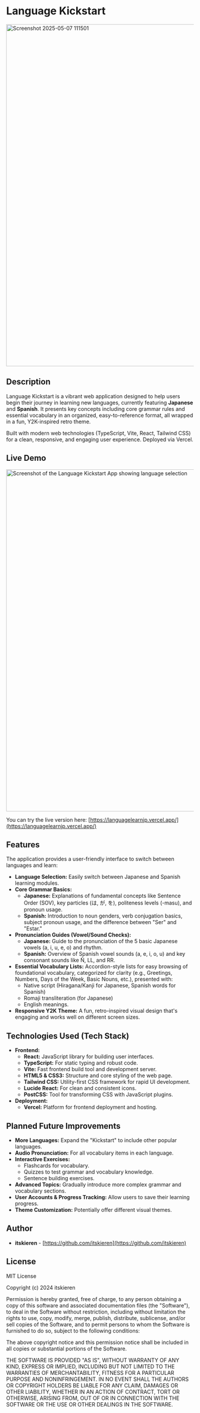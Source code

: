 # Language Kickstart

<img width="919" alt="Screenshot 2025-05-07 111501" src="https://github.com/user-attachments/assets/6b9c8bbf-8e83-455b-b835-236971240122" />

## Description

Language Kickstart is a vibrant web application designed to help users begin their journey in learning new languages, currently featuring **Japanese** and **Spanish**. It presents key concepts including core grammar rules and essential vocabulary in an organized, easy-to-reference format, all wrapped in a fun, Y2K-inspired retro theme.

Built with modern web technologies (TypeScript, Vite, React, Tailwind CSS) for a clean, responsive, and engaging user experience. Deployed via Vercel.

## Live Demo

<img width="919" alt="Screenshot of the Language Kickstart App showing language selection" src="https://github.com/user-attachments/assets/58dea1ed-2e30-411f-99f0-2081394fadef" />

You can try the live version here: [https://languagelearnjp.vercel.app/](https://languagelearnjp.vercel.app/)

## Features

The application provides a user-friendly interface to switch between languages and learn:

*   **Language Selection:** Easily switch between Japanese and Spanish learning modules.
*   **Core Grammar Basics:**
    *   **Japanese:** Explanations of fundamental concepts like Sentence Order (SOV), key particles (は, が, を), politeness levels (-masu), and pronoun usage.
    *   **Spanish:** Introduction to noun genders, verb conjugation basics, subject pronoun usage, and the difference between "Ser" and "Estar."
*   **Pronunciation Guides (Vowel/Sound Checks):**
    *   **Japanese:** Guide to the pronunciation of the 5 basic Japanese vowels (a, i, u, e, o) and rhythm.
    *   **Spanish:** Overview of Spanish vowel sounds (a, e, i, o, u) and key consonant sounds like Ñ, LL, and RR.
*   **Essential Vocabulary Lists:** Accordion-style lists for easy browsing of foundational vocabulary, categorized for clarity (e.g., Greetings, Numbers, Days of the Week, Basic Nouns, etc.), presented with:
    *   Native script (Hiragana/Kanji for Japanese, Spanish words for Spanish)
    *   Romaji transliteration (for Japanese)
    *   English meanings.
*   **Responsive Y2K Theme:** A fun, retro-inspired visual design that's engaging and works well on different screen sizes.

## Technologies Used (Tech Stack)

*   **Frontend:**
    *   **React:** JavaScript library for building user interfaces.
    *   **TypeScript:** For static typing and robust code.
    *   **Vite:** Fast frontend build tool and development server.
    *   **HTML5 & CSS3:** Structure and core styling of the web page.
    *   **Tailwind CSS:** Utility-first CSS framework for rapid UI development.
    *   **Lucide React:** For clean and consistent icons.
    *   **PostCSS:** Tool for transforming CSS with JavaScript plugins.
*   **Deployment:**
    *   **Vercel:** Platform for frontend deployment and hosting.

## Planned Future Improvements

*   **More Languages:** Expand the "Kickstart" to include other popular languages.
*   **Audio Pronunciation:** For all vocabulary items in each language.
*   **Interactive Exercises:**
    *   Flashcards for vocabulary.
    *   Quizzes to test grammar and vocabulary knowledge.
    *   Sentence building exercises.
*   **Advanced Topics:** Gradually introduce more complex grammar and vocabulary sections.
*   **User Accounts & Progress Tracking:** Allow users to save their learning progress.
*   **Theme Customization:** Potentially offer different visual themes.

## Author

*   **itskieren** - [https://github.com/itskieren](https://github.com/itskieren)

## License

MIT License

Copyright (c) 2024 itskieren

Permission is hereby granted, free of charge, to any person obtaining a copy
of this software and associated documentation files (the "Software"), to deal
in the Software without restriction, including without limitation the rights
to use, copy, modify, merge, publish, distribute, sublicense, and/or sell
copies of the Software, and to permit persons to whom the Software is
furnished to do so, subject to the following conditions:

The above copyright notice and this permission notice shall be included in all
copies or substantial portions of the Software.

THE SOFTWARE IS PROVIDED "AS IS", WITHOUT WARRANTY OF ANY KIND, EXPRESS OR
IMPLIED, INCLUDING BUT NOT LIMITED TO THE WARRANTIES OF MERCHANTABILITY,
FITNESS FOR A PARTICULAR PURPOSE AND NONINFRINGEMENT. IN NO EVENT SHALL THE
AUTHORS OR COPYRIGHT HOLDERS BE LIABLE FOR ANY CLAIM, DAMAGES OR OTHER
LIABILITY, WHETHER IN AN ACTION OF CONTRACT, TORT OR OTHERWISE, ARISING FROM,
OUT OF OR IN CONNECTION WITH THE SOFTWARE OR THE USE OR OTHER DEALINGS IN THE
SOFTWARE.
